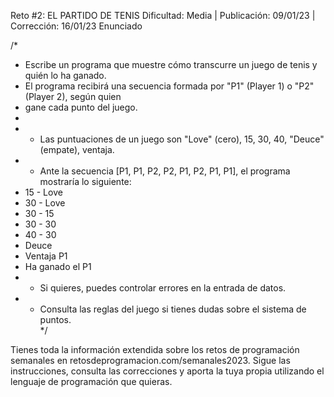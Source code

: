 Reto #2: EL PARTIDO DE TENIS
Dificultad: Media | Publicación: 09/01/23 | Corrección: 16/01/23
Enunciado

/*
 * Escribe un programa que muestre cómo transcurre un juego de tenis y quién lo ha ganado.
 * El programa recibirá una secuencia formada por "P1" (Player 1) o "P2" (Player 2), según quien
 * gane cada punto del juego.
 * 
 * - Las puntuaciones de un juego son "Love" (cero), 15, 30, 40, "Deuce" (empate), ventaja.
 * - Ante la secuencia [P1, P1, P2, P2, P1, P2, P1, P1], el programa mostraría lo siguiente:
 *   15 - Love
 *   30 - Love
 *   30 - 15
 *   30 - 30
 *   40 - 30
 *   Deuce
 *   Ventaja P1
 *   Ha ganado el P1
 * - Si quieres, puedes controlar errores en la entrada de datos.   
 * - Consulta las reglas del juego si tienes dudas sobre el sistema de puntos.   
 */

Tienes toda la información extendida sobre los retos de programación semanales en retosdeprogramacion.com/semanales2023.
Sigue las instrucciones, consulta las correcciones y aporta la tuya propia utilizando el lenguaje de programación que quieras.